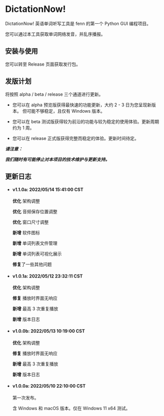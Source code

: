 # DictationNow!

DictationNow! 英语单词听写工具是 fenn 的第一个 Python GUI 编程项目。


您可以通过本工具获取单词网络发音，并乱序播报。



## 安装与使用

您可以转至 Release 页面获取发行包。


## 发版计划

将按照 alpha / beta / release 三个通道进行更新。


* 您可以在 alpha 预览版获得最快速的功能更新，大约 2 - 3 日为您呈现新版本。 但可能不够稳定，且仅有 Windows 版本。


* 您可以在 beta 测试版获得较为前沿的功能与较为稳定的使用体验。更新周期约为 1 周。


* 您可以在 release 正式版获得完整而稳定的体验。更新时间待定。


***请注意：***

***我们随时有可能停止对本项目的技术维护与更新支持。***


## 更新日志

* #### v1.1.0a: 2022/05/14 15:41:00 CST

  **优化** 架构调整

  **优化** 音频保存位置调整

  **优化** 窗口尺寸调整

  **新增** 软件图标

  **新增** 单词列表文件管理

  **新增** 单词列表可视化展示

  **修复**了一些其他问题


* #### v1.0.1a: 2022/05/12 23:32:11 CST

  **优化** 架构调整

  **修复** 播放时界面无响应
  
  **新增** 最高 3 次重复播放
  
  **新增** 版本日志
  
  
* #### v1.0.0b: 2022/05/13 10:19:00 CST

  **优化** 架构调整

  **修复** 播放时界面无响应
  
  **新增** 最高 3 次重复播放
  
  **新增** 版本日志
  
  

  
* #### v1.0.0a: 2022/05/10 22:10:00 CST

  第一次发布。

  含 Windows 和 macOS 版本。仅在 Windows 11 x64 测试。

